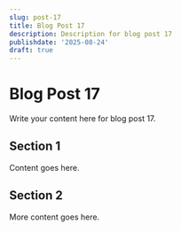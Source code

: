 ```yaml
---
slug: post-17
title: Blog Post 17
description: Description for blog post 17
publishdate: '2025-08-24'
draft: true
---
```

# Blog Post 17

Write your content here for blog post 17.

## Section 1

Content goes here.

## Section 2

More content goes here.
